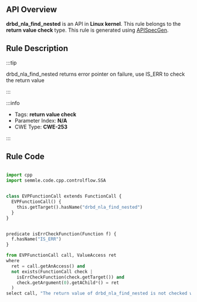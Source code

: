 ---
---


## API Overview
**drbd_nla_find_nested** is an API in **Linux kernel**. This rule belongs to the **return value check** type. This rule is generated using [APISpecGen](../../tools/APISpecGen).
## Rule Description

:::tip

drbd_nla_find_nested returns error pointer on failure, use IS_ERR to check the return value

:::

:::info

- Tags: **return value check**
- Parameter Index: **N/A**
- CWE Type: **CWE-253**

:::

## Rule Code
```python

import cpp
import semmle.code.cpp.controlflow.SSA


class EVPFunctionCall extends FunctionCall {
  EVPFunctionCall() {
    this.getTarget().hasName("drbd_nla_find_nested")
  }
}


predicate isErrCheckFunction(Function f) {
  f.hasName("IS_ERR") 
}

from EVPFunctionCall call, ValueAccess ret
where
  ret = call.getAnAccess() and
  not exists(FunctionCall check |
    isErrCheckFunction(check.getTarget()) and
    check.getArgument(0).getAChild*() = ret
  )
select call, "The return value of drbd_nla_find_nested is not checked with IS_ERR."
    
```